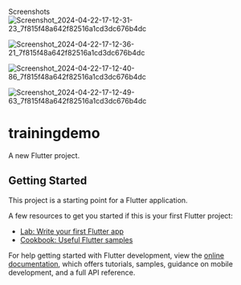 Screenshots
![Screenshot_2024-04-22-17-12-31-23_7f815f48a642f82516a1cd3dc676b4dc](https://github.com/NakraniKishan/Flutter-Learning/assets/107102554/afd61110-961b-41a2-b46a-8b0dadeb3a08)

![Screenshot_2024-04-22-17-12-36-21_7f815f48a642f82516a1cd3dc676b4dc](https://github.com/NakraniKishan/Flutter-Learning/assets/107102554/0df3165c-c11d-4ea0-b4b6-8822af5f5ea4)

![Screenshot_2024-04-22-17-12-40-86_7f815f48a642f82516a1cd3dc676b4dc](https://github.com/NakraniKishan/Flutter-Learning/assets/107102554/b478db8d-e1dc-4370-9bab-fccebf149bf1)

![Screenshot_2024-04-22-17-12-49-63_7f815f48a642f82516a1cd3dc676b4dc](https://github.com/NakraniKishan/Flutter-Learning/assets/107102554/2927f6a7-d6b1-4856-a361-a0dca1398799)

# trainingdemo

A new Flutter project.

## Getting Started

This project is a starting point for a Flutter application.

A few resources to get you started if this is your first Flutter project:

- [Lab: Write your first Flutter app](https://docs.flutter.dev/get-started/codelab)
- [Cookbook: Useful Flutter samples](https://docs.flutter.dev/cookbook)

For help getting started with Flutter development, view the
[online documentation](https://docs.flutter.dev/), which offers tutorials,
samples, guidance on mobile development, and a full API reference.
